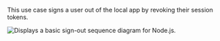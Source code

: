 This use case signs a user out of the local app by revoking their session tokens.

<div class="three-quarter">

![Displays a basic sign-out sequence diagram for Node.js.](/img/oie-embedded-sdk/oie-embedded-sdk-use-case-simple-sign-out-seq-nodejs.png)

</div>

